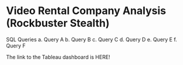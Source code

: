 # Video Rental Company Analysis (Rockbuster Stealth)
   SQL Queries
   a. Query A
   b. Query B
   c. Query C
   d. Query D
   e. Query E
   f. Query F

The link to the Tableau dashboard is HERE!   



   


